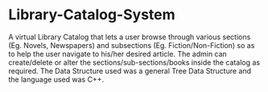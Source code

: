 # Library-Catalog-System
A virtual Library Catalog that lets a user browse through various sections (Eg. Novels, Newspapers) and subsections (Eg. Fiction/Non-Fiction) so as to help the user navigate to his/her desired article. The admin can create/delete or alter the sections/sub-sections/books inside the catalog as required. The Data Structure used was a general Tree Data Structure and the language used was C++.
